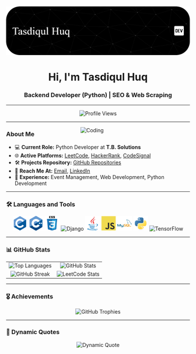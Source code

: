 ![logo](https://raw.githubusercontent.com/TaurusSilver201/TaurusSilver201/main/github-header-image-Tasdiqul.png)

<h1 align="center">Hi, I'm Tasdiqul Huq</h1>
<h3 align="center">Backend Developer (Python) | SEO & Web Scraping</h3>

---

<div align="center">
  <img src="https://komarev.com/ghpvc/?username=taurussilver201&label=Profile%20views&color=0e75b6&style=flat" alt="Profile Views" />
</div>

---

<img align="right" alt="Coding" width="300" src="https://media4.giphy.com/media/v1.Y2lkPTc5MGI3NjExNmV5aTB2Y3RtNDcyazQ5bmVjNDQ4aDFvNHc0M3R5aGt0azRrdjk0bCZlcD12MV9pbnRlcm5hbF9naWZfYnlfaWQmY3Q9Zw/J54OeZyVsjQgCKMyr6/giphy.webp" />

### About Me
- 💻 **Current Role:** Python Developer at **T.B. Solutions**
- 🌐 **Active Platforms:** 
  [LeetCode](https://leetcode.com/u/tasdiqulhuq/), [HackerRank](https://www.hackerrank.com/profile/tasdiqulhuq), [CodeSignal](https://learn.codesignal.com/profile/cm59akr0p000bkx9gwyp2szh6)
- 🛠️ **Projects Repository:** [GitHub Repositories](https://github.com/TaurusSilver201?tab=repositories)
- 📩 **Reach Me At:** 
  [Email](mailto:tasdiqulhuq@gmail.com), [LinkedIn](https://www.linkedin.com/in/tasdiqul-huq-062278267)
- 🌟 **Experience:** Event Management, Web Development, Python Development

---

### 🛠️ Languages and Tools
<p align="center">
  <img src="https://raw.githubusercontent.com/devicons/devicon/master/icons/c/c-original.svg" alt="C" width="40" height="40"/>
  <img src="https://raw.githubusercontent.com/devicons/devicon/master/icons/cplusplus/cplusplus-original.svg" alt="C++" width="40" height="40"/>
  <img src="https://raw.githubusercontent.com/devicons/devicon/master/icons/css3/css3-original-wordmark.svg" alt="CSS3" width="40" height="40"/>
  <img src="https://cdn.worldvectorlogo.com/logos/django.svg" alt="Django" width="40" height="40"/>
  <img src="https://raw.githubusercontent.com/devicons/devicon/master/icons/java/java-original.svg" alt="Java" width="40" height="40"/>
  <img src="https://raw.githubusercontent.com/devicons/devicon/master/icons/javascript/javascript-original.svg" alt="JavaScript" width="40" height="40"/>
  <img src="https://raw.githubusercontent.com/devicons/devicon/master/icons/mysql/mysql-original-wordmark.svg" alt="MySQL" width="40" height="40"/>
  <img src="https://raw.githubusercontent.com/devicons/devicon/master/icons/python/python-original.svg" alt="Python" width="40" height="40"/>
  <img src="https://www.vectorlogo.zone/logos/tensorflow/tensorflow-icon.svg" alt="TensorFlow" width="40" height="40"/>
</p>

---

### 📊 GitHub Stats

<table align="center" width="100%">
  <tr>
    <td align="center" style="width: 50%;">
      <img src="https://github-readme-stats.vercel.app/api/top-langs?username=taurussilver201&show_icons=true&locale=en&layout=compact&theme=radical" alt="Top Languages" width="100%"/>
    </td>
    <td align="center" style="width: 50%;">
      <img src="https://github-readme-stats.vercel.app/api?username=taurussilver201&show_icons=true&locale=en&theme=radical" alt="GitHub Stats" width="100%"/>
    </td>
  </tr>
  <tr>
    <td align="center" style="width: 50%;">
      <img src="https://github-readme-streak-stats.herokuapp.com/?user=taurussilver201&theme=radical" alt="GitHub Streak" width="100%"/>
    </td>
    <td align="center" style="width: 50%;">
      <img src="https://leetcard.jacoblin.cool/tasdiqulhuq?ext=activity&theme=dark" alt="LeetCode Stats" width="100%"/>
    </td>
  </tr>
</table>

---

### 🎖️ Achievements

<p align="center">
  <img src="https://github-profile-trophy.vercel.app/?username=taurussilver201&theme=onedark&column=6" alt="GitHub Trophies" />
</p>

---


### 🌟 Dynamic Quotes
<p align="center">
  <img src="https://quotes-github-readme.vercel.app/api?type=horizontal&theme=radical" alt="Dynamic Quote" />
</p>


